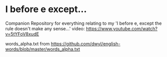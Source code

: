# I before e except...
Companion Repository for everything relating to my 'I before e, except the rule doesn't make any sense...' video:
https://www.youtube.com/watch?v=5tYFoV8xudE


words_alpha.txt from https://github.com/dwyl/english-words/blob/master/words_alpha.txt
